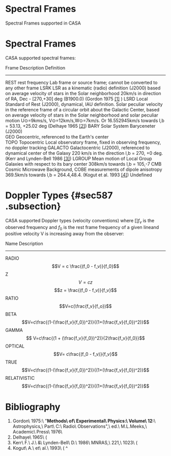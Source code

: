 

# Spectral Frames 

Spectral Frames supported in CASA

# Spectral Frames

CASA supported spectral frames:

  Frame            Description                                                                                                                                                                                                                                       Definition  
  ---------------- ------------------------------------------------------------------------------------------------------------------------------------------------------------------------------------------------------------------------------------------------- ------------------------------------------------------------------------------------------------------------------------------------------------------------------------------------------------------------------------------------------------------------------------------------------
  REST             rest frequency                                                                                                                                                                                                                                    Lab frame or source frame; cannot be converted to any other frame
  LSRK             LSR as a kinematic (radio) definition  (J2000) based on average velocity of stars in the Solar neighborhood                                                                                                                                       20km/s in direction of RA, Dec - \[270,+30\] deg (B1900.0) (Gordon 1975 [\[1\]](#Bibliography) )
  LSRD             Local Standard of Rest (J2000), dynamical, IAU definition. Solar peculiar velocity in the reference frame of a circular orbit about the Galactic Center, based on average velocity of stars in the Solar neighborhood and solar peculiar motion   U$\odot$=9kms/s, V$\odot$=12km/s,W$\odot$=7km/s. Or 16.552945km/s  towards l,b = 53.13, +25.02 deg (Delhaye 1965 [\[2\]](#Bibliography))
  BARY             Solar System Baryceneter (J2000)                                                                                                                                                                                                                   
  GEO              Geocentric, referenced to the Earth\'s center                                                                                                                                                                                                      
  TOPO             Topocentric                                                                                                                                                                                                                                       Local observatory frame, fixed in observing frequency, no doppler tracking
  GALACTO          Galactocentric (J2000), referenced to dynamical center of the Galaxy                                                                                                                                                                              220 km/s in the direction l,b = 270, +0 deg.  (Kerr and Lynden-Bell 1986  [\[3\]](#Bibliography))
  LGROUP           Mean motion of Local Group Galaxies with respect to its bary center                                                                                                                                                                               308km/s towards l,b = 105,-7
  CMB              Cosmic Microwave Background, COBE measurements of dipole anisotropy                                                                                                                                                                               369.5km/s towards l,b = 264.4,48.4. (Kogut et al. 1993 [\[4\]](#Bibliography))
  Undefined                                                                                                                                                                                                                                                           

 

 

 

 

#  Doppler Types {#sec587 .subsection}

CASA supported Doppler types (velocity conventions) where []$f_v$ is the observed frequency and $f_0$ is the rest frame frequency of a given lineand positive velocity V is increasing away from the observer:

  Name           Description
  -------------- -----------------------------------------------------------------------------------------------------------------------------------
  RADIO          $$V = c \frac{(f_0 - f_v)}{f_0}$$
  Z              $$V=cz$$  $$z = \frac{(f_0 - f_v)}{f_v}$$
  RATIO          $$V=c(\frac{f_v}{f_o})$$
  BETA           $$V=c\frac{(1-(\frac{f_v}{f_0})^2)}{(1+(\frac{f_v}{f_0})^2)}$$
  GAMMA          $$ V=c\frac{(1 + (\frac{f_v}{f_0})^2)}{2\frac{f_v}{f_0}}$$
  OPTICAL        $$V= c\frac{(f_0 - f_v)}{f_v}$$
  TRUE           $$V=c\frac{(1-(\frac{f_v}{f_0})^2)}{(1+(\frac{f_v}{f_0})^2)}$$
  RELATIVISTIC   $$V=c\frac{(1-(\frac{f_v}{f_0})^2)}{(1+(\frac{f_v}{f_0})^2)}$$

 

# Bibliography

1. Gordon\ 1975:\ \"**Methods\ of\ Experimental\ Physics:\ Volume\ 12:**\ Astrophysics,\ Part\ C:\ Radio\ Observations\",\ ed.\ M.L.Meeks,\ Academic\ Press\ 1976\ 
2. Delhaye\ 1965\ (
3. Kerr\ F.\ J.\ &\ Lynden-Bell\ D.\ 1986\ MNRAS,\ 221,\ 1023\ (
4. Kogut\ A.\ et\ al.\ 1993\ (
^

